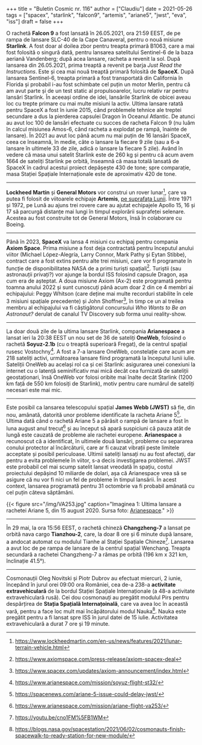 +++
title = "Buletin Cosmic nr. 116"
author = ["Claudiu"]
date = 2021-05-26
tags = ["spacex", "starlink", "falcon9", "artemis", "ariane5", "jwst", "eva", "iss"]
draft = false
+++

O rachetă **Falcon 9** a fost lansată în 26.05.2021, ora 21:59 EEST, de pe rampa de lansare SLC-40 de la Cape Canaveral, pentru o nouă misiune **Starlink**. A fost doar al doilea zbor pentru treapta primară B1063, care a mai fost folosită o singură dată, pentru lansarea satelitului Sentinel-6 de la baza aeriană Vandenberg; după acea lansare, racheta a revenit la sol. După lansarea din 26.05.2021, prima treaptă a revenit pe barja _Just Read the Instructions_. Este și cea mai nouă treaptă primară folosită de **SpaceX**. După lansarea Sentinel-6, treapta primară a fost transportată din California în Florida și probabil i-au fost schimbate cel puțin un motor Merlin, pentru că am avut parte și de un test static al propulsoarelor, lucru relativ rar pentru lansări Starlink. În aceeași ordine de idei, lansările Starlink de obicei aveau loc cu trepte primare cu mai multe misiuni la activ. Ultima lansare ratată pentru SpaceX a fost în iunie 2015, când problemele tehnice ale treptei secundare a dus la pierderea capsulei Dragon în Oceanul Atlantic. De atunci au avut loc 100 de lansări efectuate cu succes de racheta Falcon 9 (nu luăm în calcul misiunea Amos-6, când racheta a explodat pe rampă, înainte de lansare). În 2021 au avut loc până acum nu mai puțin de 16 lansări SpaceX, ceea ce înseamnă, în medie, câte o lansare la fiecare 9 zile (sau a 6-a lansare în ultimele 33 de zile, adică o lansare la fiecare 5 zile). Având în vedere că masa unui satelit Starlink este de 260 kg și pentru că acum avem 1664 de sateliți Starlink pe orbită, înseamnă că masa totală lansată de SpaceX în cadrul acestui proiect depășește 430 de tone; spre comparație, masa Stației Spațiale Internaționale este de aproximativ 420 de tone.

---

**Lockheed Martin** și **General Motors** vor construi un rover lunar[^fn:1], care va putea fi folosit de viitoarele echipaje **Artemis**, [pe suprafața Lunii](https://www.youtube.com/watch?v=5869l2cKLZw). Între 1971 și 1972, pe Lună au ajuns trei rovere care au ajutat echipajele Apollo 15, 16 și 17 să parcurgă distanțe mai lungi în timpul explorării suprafeței selenare. Acestea au fost construite tot de General Motors, însă în colaborare cu Boeing.

---

Până în 2023, **SpaceX** va lansa 4 misiuni cu echipaj pentru compania **Axiom Space**. Prima misiune a fost deja contractată pentru începutul anului viitor (Michael López-Alegría, Larry Connor, Mark Pathy și Eytan Stibbe), contract care a fost extins pentru alte trei misiuni, care vor fi programate în funcție de disponibilitatea NASA de a primi turiști spațiali[^fn:2]. Turiștii (sau astronauții privați?) vor ajunge la bordul ISS folosind capsule Dragon, așa cum era de așteptat. A doua misiune Axiom (Ax-2) este programată pentru toamna anului 2022 și sunt cunoscuți până acum doar 2 din ce 4 membri ai echipajului: Peggy Whitson (care deține mai multe recorduri stabilite în cele 3 misiuni spațiale precedente) și John Shoffner[^fn:3], în timp ce un al treilea membru al echipajului va fi câștigătorul concursului _Who Wants to Be an Astronaut?_ derulat de canalul TV Discovery sub forma unui reality-show.

---

La doar două zile de la ultima lansare Starlink, compania **Arianespace** a lansat ieri la 20:38 EEST un nou set de 36 de sateliți **OneWeb**, folosind o rachetă **Soyuz-2.1b** (cu o treaptă superioară Fregat), de la centrul spațial rusesc Vostochny[^fn:4]. A fost a 7-a lansare OneWeb, constelație care acum are 218 sateliți activi, următoarea lansare fiind programată la începutul lunii iulie. Sateliții OneWeb au același rol ca și cei Starlink: asigurarea unei conexiuni la internet cu o latență seminificativ mai mică decât cea furnizată de sateliții geostaționari, însă OneWeb vor folosi oribite mai înalte decât Starlink (1200 km față de 550 km folosiți de Starlink), motiv pentru care numărul de sateliți necesari este mai mic.

---

Este posibil ca lansarea telescopului spațial **James Webb (JWST)** să fie, din nou, amânată, datorită unor probleme identificate la racheta Ariane 5[^fn:5]. Ultima dată când o rachetă Ariane 5 a părăsit o rampă de lansare a fost  în luna august anul trecut[^fn:6] și au început să apară suspiciuni că pauza atât de lungă este cauzată de probleme ale rachetei europene. **Arianespace** a recunoscut că a identificat, în ultimele două lansări, probleme cu separarea conului protector al încărcăturii, care ar fi cauzat vibrații peste limitele acceptate și posibil periculoase. Ultimii sateliți lansați nu au fost afectați, dar pentru a evita problemele în viitor, s-a decis investigarea problemei. JWST este probabil cel mai scump satelit lansat vreodată în spațiu, costul proiectului depășind 10 miliarde de dolari, așa că Arianespace vrea să se asigure că nu vor fi nici un fel de probleme în timpul lansării. În acest context, lansarea programată pentru 31 octombrie va fi probabil amânată cu cel puțin câteva săptămâni.

{{< figure src="/img/VA253.jpg" caption="Imaginea 1: Ultima lansare a rachetei Ariane 5, din 15 august 2020. Sursa foto: [Arianespace](https://www.arianespace.com/gallery/?taxonomy%5Barianespace-gallery-category%5D=ariane-5)." >}}

---

În 29 mai, la ora 15:56 EEST, o rachetă chineză **Changzheng-7** a lansat pe orbită nava cargo **Tianzhou-2**, care, la doar 8 ore și 6 minute după lansare, a andocat automat cu modulul Tianhe al Stației Spațiale Chineze[^fn:7]. Lansarea a avut loc de pe rampa de lansare de la centrul spațial Wenchang. Treapta secundară a rachetei Changzheng-7 a rămas pe orbită (196 km x 321 km, înclinație 41.5°).

---

Cosmonauții Oleg Novitski și Piotr Dubrov au efectuat miercuri, 2 iunie, începând în jurul orei 09:00 ora României, cea de-a 238-a **activitate extravehiculară** de la bordul Stației Spațiale Internaționale (a 48-a activitate extravehiculară rusă). Cei dou cosmonauți au pregătit modulul Pirs pentru despărțirea de **Stația Spațială Internațoinală**, care va avea loc în această vară, pentru a face loc mult mai încăpătorului modul Nauka[^fn:8]. Nauka este pregătit pentru a fi lansat spre ISS în jurul datei de 15 iulie. Activitatea extravehiculară a durat 7 ore și 19 minute.

[^fn:1]: <https://www.lockheedmartin.com/en-us/news/features/2021/lunar-terrain-vehicle.html>
[^fn:2]: <https://www.axiomspace.com/press-release/axiom-spacex-deal>
[^fn:3]: <https://www.spacex.com/updates/axiom-announcement/index.html>
[^fn:4]: <https://www.arianespace.com/mission/soyuz-flight-st32/>
[^fn:5]: <https://spacenews.com/ariane-5-issue-could-delay-jwst/>
[^fn:6]: <https://www.arianespace.com/mission/ariane-flight-va253/>
[^fn:7]: <https://youtu.be/cno1FM%5FB1WM>
[^fn:8]: <https://blogs.nasa.gov/spacestation/2021/06/02/cosmonauts-finish-spacewalk-to-ready-station-for-new-module/>